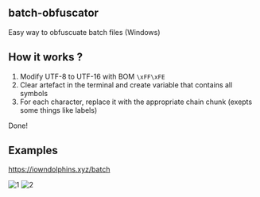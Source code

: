 ## batch-obfuscator
Easy way to obfuscuate batch files (Windows)

## How it works ?

1) Modify UTF-8 to UTF-16 with BOM `\xFF\xFE`
2) Clear artefact in the terminal and create variable that contains all symbols
3) For each character, replace it with the appropriate chain chunk (exepts some things like labels)

Done!

## Examples

https://iowndolphins.xyz/batch

![1](https://raw.githubusercontent.com/Redcarred2/batch-obfuscator/master/1.png)
![2](https://raw.githubusercontent.com/Redcarred2/batch-obfuscator/master/2.png)
